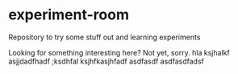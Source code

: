 # experiment-room
Repository to try some stuff out and learning experiments

Looking for something interesting here? Not yet, sorry.
hla ksjhalkf asjjdadfhadf
;ksdhfal ksjhfkasjhfadf
asdfasdf
asdfasdfadsf
